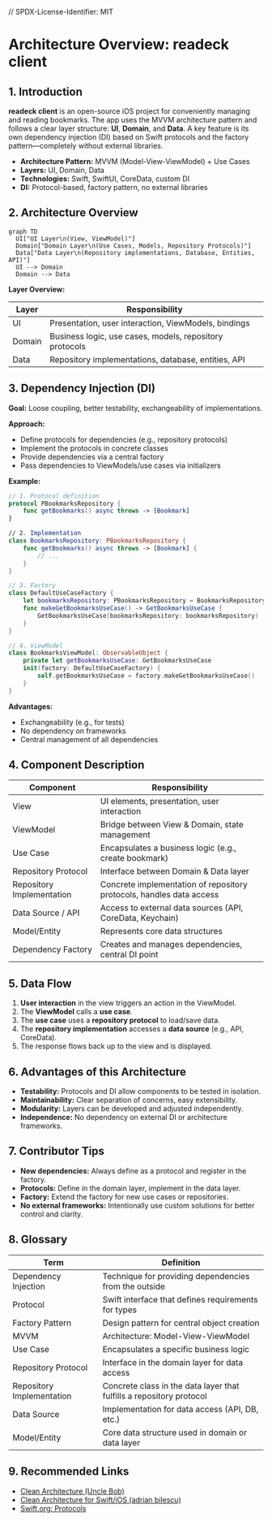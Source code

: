 // SPDX-License-Identifier: MIT

# Architecture Overview: readeck client

## 1. Introduction

**readeck client** is an open-source iOS project for conveniently managing and reading bookmarks. The app uses the MVVM architecture pattern and follows a clear layer structure: **UI**, **Domain**, and **Data**. A key feature is its own dependency injection (DI) based on Swift protocols and the factory pattern—completely without external libraries.

- **Architecture Pattern:** MVVM (Model-View-ViewModel) + Use Cases
- **Layers:** UI, Domain, Data
- **Technologies:** Swift, SwiftUI, CoreData, custom DI
- **DI:** Protocol-based, factory pattern, no external libraries

## 2. Architecture Overview

```mermaid
graph TD
  UI["UI Layer\n(View, ViewModel)"]
  Domain["Domain Layer\n(Use Cases, Models, Repository Protocols)"]
  Data["Data Layer\n(Repository implementations, Database, Entities, API)"]
  UI --> Domain
  Domain --> Data
```

**Layer Overview:**

| Layer   | Responsibility |
|---------|----------------------|
| UI      | Presentation, user interaction, ViewModels, bindings |
| Domain  | Business logic, use cases, models, repository protocols |
| Data    | Repository implementations, database, entities, API |

## 3. Dependency Injection (DI)

**Goal:** Loose coupling, better testability, exchangeability of implementations.

**Approach:**
- Define protocols for dependencies (e.g., repository protocols)
- Implement the protocols in concrete classes
- Provide dependencies via a central factory
- Pass dependencies to ViewModels/use cases via initializers

**Example:**

```swift
// 1. Protocol definition
protocol PBookmarksRepository {
    func getBookmarks() async throws -> [Bookmark]
}

// 2. Implementation
class BookmarksRepository: PBookmarksRepository {
    func getBookmarks() async throws -> [Bookmark] {
        // ...
    }
}

// 3. Factory
class DefaultUseCaseFactory {
    let bookmarksRepository: PBookmarksRepository = BookmarksRepository()
    func makeGetBookmarksUseCase() -> GetBookmarksUseCase {
        GetBookmarksUseCase(bookmarksRepository: bookmarksRepository)
    }
}

// 4. ViewModel
class BookmarksViewModel: ObservableObject {
    private let getBookmarksUseCase: GetBookmarksUseCase
    init(factory: DefaultUseCaseFactory) {
        self.getBookmarksUseCase = factory.makeGetBookmarksUseCase()
    }
}
```

**Advantages:**
- Exchangeability (e.g., for tests)
- No dependency on frameworks
- Central management of all dependencies

## 4. Component Description

| Component           | Responsibility |
|---------------------|---------------|
| View                | UI elements, presentation, user interaction |
| ViewModel           | Bridge between View & Domain, state management |
| Use Case            | Encapsulates a business logic (e.g., create bookmark) |
| Repository Protocol | Interface between Domain & Data layer |
| Repository Implementation | Concrete implementation of repository protocols, handles data access |
| Data Source / API   | Access to external data sources (API, CoreData, Keychain) |
| Model/Entity        | Represents core data structures |
| Dependency Factory  | Creates and manages dependencies, central DI point |

## 5. Data Flow

1. **User interaction** in the view triggers an action in the ViewModel.
2. The **ViewModel** calls a **use case**.
3. The **use case** uses a **repository protocol** to load/save data.
4. The **repository implementation** accesses a **data source** (e.g., API, CoreData).
5. The response flows back up to the view and is displayed.

## 6. Advantages of this Architecture

- **Testability:** Protocols and DI allow components to be tested in isolation.
- **Maintainability:** Clear separation of concerns, easy extensibility.
- **Modularity:** Layers can be developed and adjusted independently.
- **Independence:** No dependency on external DI or architecture frameworks.

## 7. Contributor Tips

- **New dependencies:** Always define as a protocol and register in the factory.
- **Protocols:** Define in the domain layer, implement in the data layer.
- **Factory:** Extend the factory for new use cases or repositories.
- **No external frameworks:** Intentionally use custom solutions for better control and clarity.

## 8. Glossary

| Term                | Definition |
|---------------------|------------|
| Dependency Injection| Technique for providing dependencies from the outside |
| Protocol            | Swift interface that defines requirements for types |
| Factory Pattern     | Design pattern for central object creation |
| MVVM                | Architecture: Model-View-ViewModel |
| Use Case            | Encapsulates a specific business logic |
| Repository Protocol | Interface in the domain layer for data access |
| Repository Implementation | Concrete class in the data layer that fulfills a repository protocol |
| Data Source         | Implementation for data access (API, DB, etc.) |
| Model/Entity        | Core data structure used in domain or data layer |

## 9. Recommended Links

- [Clean Architecture (Uncle Bob)](https://blog.cleancoder.com/uncle-bob/2012/08/13/the-clean-architecture.html)
- [Clean Architecture for Swift/iOS (adrian bilescu)](https://adrian-bilescu.medium.com/a-pragmatic-guide-to-clean-architecture-on-ios-e58d19d00559)
- [Swift.org: Protocols](https://docs.swift.org/swift-book/documentation/the-swift-programming-language/protocols/)
